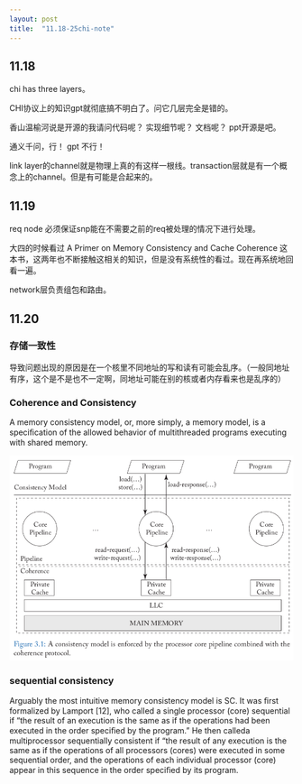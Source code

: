 ```yaml
---
layout: post
title:  "11.18-25chi-note"
---
```


## 11.18

chi has three layers。

CHI协议上的知识gpt就彻底搞不明白了。问它几层完全是错的。

香山温榆河说是开源的我请问代码呢？ 实现细节呢？ 文档呢？ ppt开源是吧。

通义千问，行！ gpt 不行！ 

link layer的channel就是物理上真的有这样一根线。transaction层就是有一个概念上的channel。但是有可能是合起来的。

## 11.19

req node 必须保证snp能在不需要之前的req被处理的情况下进行处理。

大四的时候看过 A Primer on Memory Consistency and Cache Coherence 这本书，这两年也不断接触这相关的知识，但是没有系统性的看过。现在再系统地回看一遍。

network层负责组包和路由。

## 11.20

### 存储一致性 

导致问题出现的原因是在一个核里不同地址的写和读有可能会乱序。（一般同地址有序，这个是不是也不一定啊，同地址可能在别的核或者内存看来也是乱序的）

### Coherence and Consistency

A memory consistency model, or, more simply, a memory model, is a speciﬁcation of the allowed behavior of multithreaded programs executing with shared memory.

![](./coherence%20and%20consistency.png)

### sequential consistency

Arguably the most intuitive memory consistency model is SC. It was ﬁrst formalized by Lamport [12], who called a single processor (core) sequential if “the result of an execution is the same as if the operations had been executed in the order speciﬁed by the program.” He then calleda multiprocessor sequentially consistent if “the result of any execution is the same as if the operations of all processors (cores) were executed in some sequential order, and the operations of each individual processor (core) appear in this sequence in the order speciﬁed by its program.